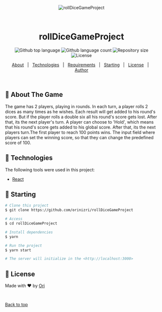 <div align="center" id="top"> 
  <img src="https://www.google.com/url?sa=i&url=https%3A%2F%2Fwww.artofit.org%2Fimage-gallery%2Fhawaiian-background%2F&psig=AOvVaw03W_J8QBDEMMf6DWKrq6Ux&ust=1639989032381000&source=images&cd=vfe&ved=0CAsQjRxqFwoTCJCe7K-57_QCFQAAAAAdAAAAABAD" alt="rollDiceGameProject" />

  &#xa0;

  <!-- <a href="https://rollDiceGameProject.netlify.app">Demo</a> -->
</div>

<h1 align="center">rollDiceGameProject</h1>

<p align="center">
  <img alt="Github top language" src="https://img.shields.io/github/languages/top/orinizri/rollDiceGameProject?color=56BEB8">

  <img alt="Github language count" src="https://img.shields.io/github/languages/count/orinizri/rollDiceGameProject?color=56BEB8">

  <img alt="Repository size" src="https://img.shields.io/github/repo-size/orinizri/rollDiceGameProject?color=56BEB8">

  <img alt="License" src="https://img.shields.io/github/license/orinizri/rollDiceGameProject?color=56BEB8">

</p>


<p align="center">
  <a href="#dart-about">About</a> &#xa0; | &#xa0; 
  <a href="#rocket-technologies">Technologies</a> &#xa0; | &#xa0;
  <a href="#white_check_mark-requirements">Requirements</a> &#xa0; | &#xa0;
  <a href="#checkered_flag-starting">Starting</a> &#xa0; | &#xa0;
  <a href="#memo-license">License</a> &#xa0; | &#xa0;
  <a href="https://github.com/orinizri" target="_blank">Author</a>
</p>

<br>

## :dart: About The Game ##

The game has 2 players, playing in rounds.
In each turn, a player rolls 2 dices as many times as he wishes.
Each result will get added to his round's score.
But if the player rolls a double six all his round's score gets lost.
After that, its the next player's turn.
A player can choose to 'Hold', which means that his round's score
gets added to his global score. After that, its the next players turn.The first player to reach 100 points wins.
The input field where players can set the winning score, so that
they can change the predefined score of 100.

## :rocket: Technologies ##

The following tools were used in this project:
- [React](https://pt-br.reactjs.org/)

## :checkered_flag: Starting ##

```bash
# Clone this project
$ git clone https://github.com/orinizri/rollDiceGameProject

# Access
$ cd rollDiceGameProject

# Install dependencies
$ yarn

# Run the project
$ yarn start

# The server will initialize in the <http://localhost:3000>
```

## :memo: License ##

Made with :heart: by <a href="https://github.com/orinizri" target="_blank">Ori</a>

&#xa0;

<a href="#top">Back to top</a>
